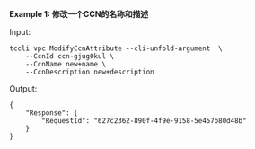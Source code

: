 **Example 1: 修改一个CCN的名称和描述**



Input: 

```
tccli vpc ModifyCcnAttribute --cli-unfold-argument  \
    --CcnId ccn-gjug0kul \
    --CcnName new+name \
    --CcnDescription new+description
```

Output: 
```
{
    "Response": {
        "RequestId": "627c2362-890f-4f9e-9158-5e457b80d48b"
    }
}
```

